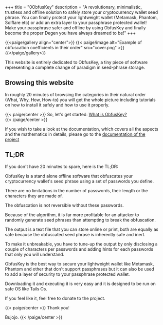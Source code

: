 +++
title = "0ObfusKey"
description = "A revolutionary, minimalistic, trustless and offline solution to safely store your cryptocurrency wallet seed phrase. You can finally protect your lightweight wallet (Metamask, Phantom, Solflare etc) or add an extra layer to your passphrase protected wallet! Make your passphrase safer and offline by using ObfusKey and finally become the proper Degen you have always dreamed to be!"
+++

{{<paige/gallery align="center">}}
{{< paige/image alt="Example of obfuscation coefficients in their order" src="cover.png" >}}
{{</paige/gallery>}}


This website is entirely dedicated to ObfusKey, a tiny piece of software representing a complete change of paradigm in seed-phrase storage.

## Browsing this website

In roughly 20 minutes of browsing the categories in their natural order (What, Why, How, How-to) you will get the whole picture including tutorials on how to install it safely and how to use it properly.

{{< paige/center >}}
So, let's get started: [What is ObfusKey?](../1what)   
{{< /paige/center >}}

If you wish to take a look at the documentation, which covers all the aspects and the mathematics in details, please go to the [documentation of the project](https://github.com/bujojo16/obfuskey/blob/master/Documentation/obfuskey.md)

## TL;DR

If you don't have 20 minutes to spare, here is the TL;DR:

ObfusKey is a stand alone offline software that obfuscates your cryptocurrency wallet's seed phrase using a set of passwords you define.

There are no limitations in the number of passwords, their length or the characters they are made of.

The obfuscation is not reversible without these passwords.

Because of the algorithm, it is far more profitable for an attacker to randomly generate seed phrases than attempting to break the obfuscation.

The output is a text file that you can store online or print, both are equally as safe because the obfuscated seed phrase is inherently safe and inert.

To make it unbreakable, you have to tune-up the output by only disclosing a couple of characters per passwords and adding hints for each passwords that only you will understand.

ObfusKey is the best way to secure your lightweight wallet like Metamask, Phantom and other that don't support passphrases but it can also be used to add a layer of security to your passphrase protected wallet.

Downloading it and executing it is very easy and it is designed to be run on safe OS like Tails Os.

If you feel like it, feel free to donate to the project.








{{< paige/center >}}
Thank you!


Bujojo.
{{< /paige/center >}}

